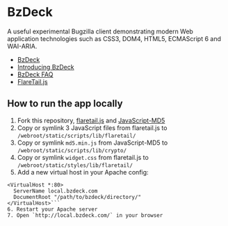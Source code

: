# BzDeck

A useful experimental Bugzilla client demonstrating modern Web application technologies such as CSS3, DOM4, HTML5, ECMAScript 6 and WAI-ARIA.

* [BzDeck](https://www.bzdeck.com/)
* [Introducing BzDeck](https://www.bzdeck.com/about/)
* [BzDeck FAQ](https://www.bzdeck.com/faq/)
* [FlareTail.js](https://github.com/kyoshino/flaretail.js)

## How to run the app locally

1. Fork this repository, [flaretail.js](https://github.com/kyoshino/flaretail.js) and [JavaScript-MD5](https://github.com/blueimp/JavaScript-MD5)
2. Copy or symlink 3 JavaScript files from flaretail.js to `/webroot/static/scripts/lib/flaretail/`
3. Copy or symlink `md5.min.js` from JavaScript-MD5 to `/webroot/static/scripts/lib/crypto/`
4. Copy or symlink `widget.css` from flaretail.js to `/webroot/static/styles/lib/flaretail/`
5. Add a new virtual host in your Apache config:
  ```
  <VirtualHost *:80>
    ServerName local.bzdeck.com
    DocumentRoot "/path/to/bzdeck/directory/"
  </VirtualHost>```
6. Restart your Apache server
7. Open `http://local.bzdeck.com/` in your browser

